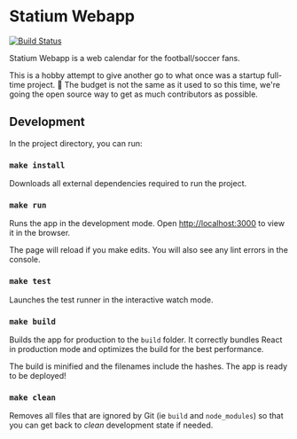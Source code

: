 # Statium Webapp

[![Build Status](https://travis-ci.org/statium-app/statium-webapp.svg?branch=master)](https://travis-ci.org/statium-app/statium-webapp)

Statium Webapp is a web calendar for the football/soccer fans.

This is a hobby attempt to give another go to what once was a startup full-time project. 🤞
The budget is not the same as it used to so this time, we're going the open source way
to get as much contributors as possible.

## Development

In the project directory, you can run:

### `make install`

Downloads all external dependencies required to run the project.

### `make run`

Runs the app in the development mode.
Open [http://localhost:3000](http://localhost:3000) to view it in the browser.

The page will reload if you make edits.
You will also see any lint errors in the console.

### `make test`

Launches the test runner in the interactive watch mode.

### `make build`

Builds the app for production to the `build` folder.
It correctly bundles React in production mode and optimizes the build for the best performance.

The build is minified and the filenames include the hashes.
The app is ready to be deployed!

### `make clean`

Removes all files that are ignored by Git (ie `build` and `node_modules`) so
that you can get back to _clean_ development state if needed.
